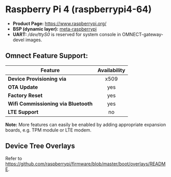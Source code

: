 # Raspberry Pi 4 (raspberrypi4-64)

- **Product Page:** https://www.raspberrypi.org/
- **BSP (dynamic layer):** [meta-raspberrypi](https://github.com/agherzan/meta-raspberrypi.git)
- **UART:** */dev/ttyS0* is reserved for system console in OMNECT-gateway-devel images.

## Omnect Feature Support:

| Feature | Availability |
| ------------------------------------ | :-------------: |
| **Device Provisioning via**          | x509            |
| **OTA Update**                       | yes             |
| **Factory Reset**                    | yes             |
| **Wifi Commissioning via Bluetooth** | yes             |
| **LTE Support**                      | no              |

**Note:** More features can easily be enabled by adding appropriate expansion boards, e.g. TPM module or LTE modem.

## Device Tree Overlays

Refer to https://github.com/raspberrypi/firmware/blob/master/boot/overlays/README.
